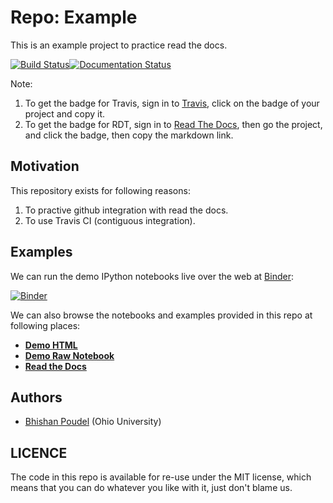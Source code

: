 # Repo: Example

This is an example project to practice read the docs.



[![Build Status](https://travis-ci.org/bhishanpdl/example.svg?branch=master)](https://travis-ci.org/bhishanpdl/example)[![Documentation Status](https://readthedocs.org/projects/bhishans-example/badge/?version=latest)](https://bhishans-example.readthedocs.io/en/latest/?badge=latest)

Note: 
1. To get the badge for Travis, sign in to [Travis](https://travis-ci.org/), click on the badge of your project and copy it.
2. To get the badge for RDT, sign in to [Read The Docs](https://readthedocs.org/accounts/login/), then go the project,
and click the badge, then copy the markdown link.


## Motivation
This repository exists for following reasons:

1. To practive github integration with read the docs.
2. To use Travis CI (contiguous integration).

## Examples

We can run the demo IPython notebooks live over the web at [Binder](http://mybinder.org):

[![Binder](http://mybinder.org/badge.svg)](http://mybinder.org/repo/bhishanpdl/example)


We can also browse the notebooks and examples provided in this repo at following places:

* **[Demo HTML](http://htmlpreview.github.io/?https://github.com/bhishanpdl/example/blob/master/docs/notebooks/demo.html)**
* **[Demo Raw Notebook](https://github.com/bhishanpdl/example/blob/master/docs/notebooks/demo.ipynb)**
* **[Read the Docs](https://bhishans-example.readthedocs.io/en/latest/)**


## Authors

* [Bhishan Poudel](https://github.com/bhishanpdl/example/issues/new?body=@bhishanpdl) (Ohio University)

## LICENCE
The code in this repo is available for re-use under the MIT license, 
which means that you can do whatever you like with it, just don't blame us. 
